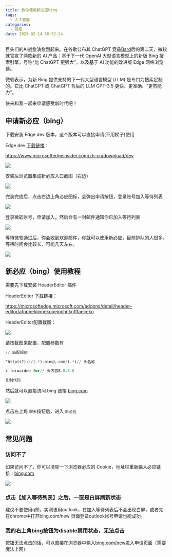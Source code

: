 ```yaml
---
title: 教你使用新必应bing
tags:
  - 人工智能
categories:
  - 随笔
date: 2023-02-14 16:52:24
---
```

巨头们的AI战愈演愈烈起来。在谷歌公布其 ChatGPT 竞品[Bard](https://www.ednchina.com/news/a10725.html)后的第二天，微软就官宣了两款新的 AI 产品：基于下一代 OpenAI 大型语言模型上的新版 Bing 搜索引擎，号称“比 ChatGPT 更强大”，以及基于 AI 功能的改进版 Edge 网络浏览器。

微软表示，为新 Bing 提供支持的下一代大型语言模型 (LLM) 是专门为搜索定制的。它比 ChatGPT 或 ChatGPT 背后的 LLM GPT-3.5 更快、更准确、“更有能力”。

快来和我一起来申请感受新时代吧！

<!--more-->

## 申请新必应（bing）

下载安装 Edge dev 版本，这个版本可以直接申请(不用梯子)使用

Edge dev [下载链接](https://www.microsoftedgeinsider.com/zh-cn/download/dev)：

https://www.microsoftedgeinsider.com/zh-cn/download/dev

![](https://ant-blogs-img.oss-cn-beijing.aliyuncs.com/img/edge_dev.png)

安装后浏览器集成新必应入口截图（右边）

![](https://ant-blogs-img.oss-cn-beijing.aliyuncs.com/img/20230214150539.png)

完装完成后，点击右边上角必应图标，会弹出申请按钮，登录账号加入等待列表

![](https://ant-blogs-img.oss-cn-beijing.aliyuncs.com/img/20230214150637.png)

登录微软账号，申请加入，然后会有一封邮件通知你已加入等待列表

![](https://ant-blogs-img.oss-cn-beijing.aliyuncs.com/img/join_email.png)

等待微软通过后，你会收到欢迎邮件，你就可以使用新必应，目前排队的人很多，等待时间会比较长，可能几天左右。

![](https://ant-blogs-img.oss-cn-beijing.aliyuncs.com/img/20230214150922.png)

## 新必应（bing）使用教程

需要先下载安装 HeaderEditor 插件

HeaderEditor [下载链接](https://microsoftedge.microsoft.com/addons/detail/header-editor/afopnekiinpekooejpchnkgfffaeceko)：

https://microsoftedge.microsoft.com/addons/detail/header-editor/afopnekiinpekooejpchnkgfffaeceko

HeaderEditor配置截图：

![](https://ant-blogs-img.oss-cn-beijing.aliyuncs.com/img/20230214151109.png)

请按截图来配置，配置参数有

```sql
// 匹配规则

^http(s?)://(.*).bing\.com/(.*)// 头名称

x-forwarded-for// 头内容8.8.8.8

复制代码
```

然后就可以直接访问 bing 链接 [bing.com](http://bing.com)

![](https://ant-blogs-img.oss-cn-beijing.aliyuncs.com/img/20230214151352.png)

点击左上角 `聊天`按钮后，进入 `新必应`

![](https://ant-blogs-img.oss-cn-beijing.aliyuncs.com/img/20230214154429.png)

## 常见问题

### 访问不了

如果访问不了，你可以清除一下浏览器必应的 Cookie，地址栏重新输入必应链接：[bing.com](http://bing.com)

![](https://ant-blogs-img.oss-cn-beijing.aliyuncs.com/img/20230214154726.png)

### 点击【加入等待列表】之后，一直是白屏刷新状态

建议不要使用q邮，实测该用outlook，在加入等待列表后不会出现白屏，或者先在chrome中打开bing.com/new 页面登录outlook帐号申请也能成功。

### 我的右上角bing按钮为disable禁用状态，无法点击

按钮无法点击的话，可以直接在浏览器中输入[bing.com/new](https://www.bing.com/new/)进入申请页面（需要魔法上网）